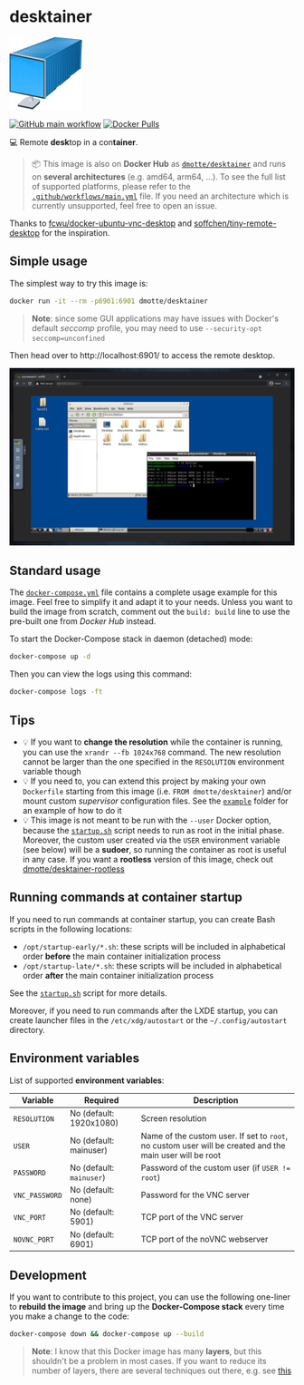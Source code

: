 # desktainer

![icon](icon-128.png)

[![GitHub main workflow](https://img.shields.io/github/actions/workflow/status/dmotte/desktainer/main.yml?branch=main&logo=github&label=main&style=flat-square)](https://github.com/dmotte/desktainer/actions)
[![Docker Pulls](https://img.shields.io/docker/pulls/dmotte/desktainer?logo=docker&style=flat-square)](https://hub.docker.com/r/dmotte/desktainer)

:computer: Remote **desk**top in a con**tainer**.

> :package: This image is also on **Docker Hub** as [`dmotte/desktainer`](https://hub.docker.com/r/dmotte/desktainer) and runs on **several architectures** (e.g. amd64, arm64, ...). To see the full list of supported platforms, please refer to the [`.github/workflows/main.yml`](.github/workflows/main.yml) file. If you need an architecture which is currently unsupported, feel free to open an issue.

Thanks to [fcwu/docker-ubuntu-vnc-desktop](https://github.com/fcwu/docker-ubuntu-vnc-desktop) and [soffchen/tiny-remote-desktop](https://github.com/soffchen/tiny-remote-desktop) for the inspiration.

## Simple usage

The simplest way to try this image is:

```bash
docker run -it --rm -p6901:6901 dmotte/desktainer
```

> **Note**: since some GUI applications may have issues with Docker's default _seccomp_ profile, you may need to use `--security-opt seccomp=unconfined`

Then head over to http://localhost:6901/ to access the remote desktop.

![Screenshot](screen-01.png)

## Standard usage

The [`docker-compose.yml`](docker-compose.yml) file contains a complete usage example for this image. Feel free to simplify it and adapt it to your needs. Unless you want to build the image from scratch, comment out the `build: build` line to use the pre-built one from _Docker Hub_ instead.

To start the Docker-Compose stack in daemon (detached) mode:

```bash
docker-compose up -d
```

Then you can view the logs using this command:

```bash
docker-compose logs -ft
```

## Tips

- :bulb: If you want to **change the resolution** while the container is running, you can use the `xrandr --fb 1024x768` command. The new resolution cannot be larger than the one specified in the `RESOLUTION` environment variable though
- :bulb: If you need to, you can extend this project by making your own `Dockerfile` starting from this image (i.e. `FROM dmotte/desktainer`) and/or mount custom _supervisor_ configuration files. See the [`example`](example) folder for an example of how to do it
- :bulb: This image is not meant to be run with the `--user` Docker option, because the [`startup.sh`](build/startup.sh) script needs to run as root in the initial phase. Moreover, the custom user created via the `USER` environment variable (see below) will be a **sudoer**, so running the container as root is useful in any case. If you want a **rootless** version of this image, check out [dmotte/desktainer-rootless](https://github.com/dmotte/desktainer-rootless)

## Running commands at container startup

If you need to run commands at container startup, you can create Bash scripts in the following locations:

- `/opt/startup-early/*.sh`: these scripts will be included in alphabetical order **before** the main container initialization process
- `/opt/startup-late/*.sh`: these scripts will be included in alphabetical order **after** the main container initialization process

See the [`startup.sh`](build/startup.sh) script for more details.

Moreover, if you need to run commands after the LXDE startup, you can create launcher files in the `/etc/xdg/autostart` or the `~/.config/autostart` directory.

## Environment variables

List of supported **environment variables**:

| Variable       | Required                 | Description                                                                                              |
| -------------- | ------------------------ | -------------------------------------------------------------------------------------------------------- |
| `RESOLUTION`   | No (default: 1920x1080)  | Screen resolution                                                                                        |
| `USER`         | No (default: mainuser)   | Name of the custom user. If set to `root`, no custom user will be created and the main user will be root |
| `PASSWORD`     | No (default: `mainuser`) | Password of the custom user (if `USER != root`)                                                          |
| `VNC_PASSWORD` | No (default: none)       | Password for the VNC server                                                                              |
| `VNC_PORT`     | No (default: 5901)       | TCP port of the VNC server                                                                               |
| `NOVNC_PORT`   | No (default: 6901)       | TCP port of the noVNC webserver                                                                          |

## Development

If you want to contribute to this project, you can use the following one-liner to **rebuild the image** and bring up the **Docker-Compose stack** every time you make a change to the code:

```bash
docker-compose down && docker-compose up --build
```

> **Note**: I know that this Docker image has many **layers**, but this shouldn't be a problem in most cases. If you want to reduce its number of layers, there are several techniques out there, e.g. see [this](https://stackoverflow.com/questions/39695031/how-make-docker-layer-to-single-layer)
